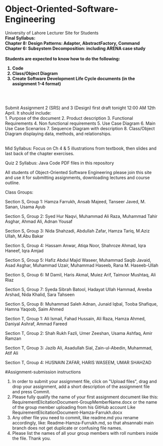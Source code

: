 # Object-Oriented-Software-Engineering
University of Lahore Lecturer Site for Students
<br>
<b>
Final Syllabus:<br>
Chapter 8: Design Patterns: Adapter, AbstractFactory, Command<br>
Chapter 6: Subsystem Decomposition: including ARENA case study<br>
<br>
Students are expected to know how to do the following:<br>
1. Code<br>
2. Class/Object Diagram<br>
3. Create Software Development Life Cycle documents (in the assignment 1-4 format)<br>
<br>
</b>

<br>Submit Assignment 2 (SRS) and 3 (Design) first draft tonight 12:00 AM 12th April. It should include: <br>
	1. Purpose of the document
	2. Product description
	3. Functional Requirements
	4. Non functional requirements
	5. Use Case Diagram
	6. Main Use Case Scenarios
	7. Sequence Diagram with description
	8. Class/Object Diagram displaying data, methods, and relationships.<br />
<br>

Mid Syllabus: Focus on Ch 4 & 5 illustrations from textbook, then slides and last back of the chapter exercises.

Quiz 2 Syllabus: Java Code PDF files in this repository

All students of Object-Oriented Software Engineering please join this site and use it for submitting assignments, downloading lectures and course outline.

Class Groups:

Section S, Group 1: Hamza Farrukh, Ansab Majeed, Tanseer Javed, M. Sanan, Usama Ayub

Section S, Group 2: Syed Hur Naqvi, Muhammad Ali Raza, Muhammad Tahir Asghar, Ahmad Ali, Adnan Yousaf

Section S, Group 3: Nida Shahzadi, Abdullah Zafar, Hamza Tariq, M.Aziz Ullah, M.Abu Bakar

Section S, Group 4: Hassam Anwar, Atiqa Noor, Shahroze Ahmad, Iqra Haneef, Iqra Amjad
			 
Section S, Group 5: Hafiz Abdul Majid Waseer, Muhammad Saqib Javaid, Asad Asghar, Muhammad Uzair, Muhammad Haseeb, Rana M. Haseeb-Ullah

Section S, Group 6: M Damil, Haris Akmal, Muiez Arif, Taimoor Mushtaq, Ali Riaz

Section S, Group 7: Syeda Sibrah Batool, Hadayat Ullah Hammad, Areeba Arshad, Nida Khalid, Sara Tahseen

Section S, Group 8: Muhammad Saleh Adnan, Junaid Iqbal, Tooba Shafique, Hamna Yaqoob, Saim Ahmed

Section T, Group 1: Ali Ismail, Fahad Hussain, Ali Raza, Hamza Ahmed, Daniyal Ashraf, Ammad Fareed

Section T, Group 2: Shah Rukh Fazli, Umer Zeeshan, Usama Ashfaq, Amir Ramzan

Section T, Group 3: Jazib Ali, Asadullah Sial, Zain-ul-Abedin, Muhammad, Atif Ali

Section T, Group 4: HUSNAIN ZAFAR, HARIS WASEEM, UMAR SHAHZAD

#Assignment-submission instructions
1. In order to submit your assignment file, click on "Upload files", drag and drop your assignment, add a short description of the assignment file and press Commit.
2. Please fully qualify the name of your first assignment document like this:
RequirementElicitationDocument-GroupMemberName.docx or the name of the group member uploading from his GitHub account
Like RequirementElicitationDocument-Hamza-Farrukh.docx
3. Any other file you need to commit, like readme.md you rename accordingly, like:
Readme-Hamza-Furrukh.md, so that ahsannabi main branch does not get duplicate or confusing file names.
4. Please list the names of all your group members with roll numbers inside the file.
Thank you.
